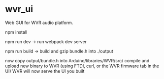 # wvr_ui
Web GUI for WVR audio platform.

npm install

npm run dev -> run webpack dev server

npm run build -> build and gzip bundle.h into ./output

now copy output/bundle.h into Arduino/libraries/WVR/src/
compile and upload new binary to WVR (using FTDI, curl, or the WVR firmware tab in the UI)
WVR will now serve the UI you built

